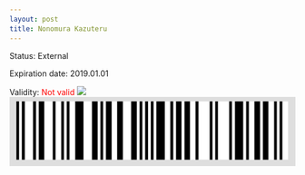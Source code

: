 ```yaml
---
layout: post
title: Nonomura Kazuteru
---
```


Status: External

Expiration date: 2019.01.01

Validity: <font color="red"> Not valid</font> 
![](/members/img/Nonomura_Kazuteru.png)
![](/members/img/bar.png)
